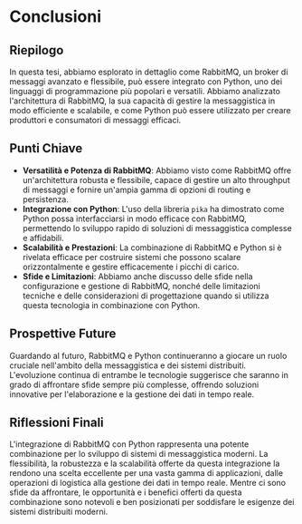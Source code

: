 # Conclusioni

## Riepilogo

In questa tesi, abbiamo esplorato in dettaglio come RabbitMQ, un broker di messaggi avanzato e flessibile, può essere integrato con Python, uno dei linguaggi di programmazione più popolari e versatili. Abbiamo analizzato l'architettura di RabbitMQ, la sua capacità di gestire la messaggistica in modo efficiente e scalabile, e come Python può essere utilizzato per creare produttori e consumatori di messaggi efficaci.

## Punti Chiave

- **Versatilità e Potenza di RabbitMQ**: Abbiamo visto come RabbitMQ offre un'architettura robusta e flessibile, capace di gestire un alto throughput di messaggi e fornire un'ampia gamma di opzioni di routing e persistenza.
- **Integrazione con Python**: L'uso della libreria `pika` ha dimostrato come Python possa interfacciarsi in modo efficace con RabbitMQ, permettendo lo sviluppo rapido di soluzioni di messaggistica complesse e affidabili.
- **Scalabilità e Prestazioni**: La combinazione di RabbitMQ e Python si è rivelata efficace per costruire sistemi che possono scalare orizzontalmente e gestire efficacemente i picchi di carico.
- **Sfide e Limitazioni**: Abbiamo anche discusso delle sfide nella configurazione e gestione di RabbitMQ, nonché delle limitazioni tecniche e delle considerazioni di progettazione quando si utilizza questa tecnologia in combinazione con Python.

## Prospettive Future

Guardando al futuro, RabbitMQ e Python continueranno a giocare un ruolo cruciale nell'ambito della messaggistica e dei sistemi distribuiti. L'evoluzione continua di entrambe le tecnologie suggerisce che saranno in grado di affrontare sfide sempre più complesse, offrendo soluzioni innovative per l'elaborazione e la gestione dei dati in tempo reale.

## Riflessioni Finali

L'integrazione di RabbitMQ con Python rappresenta una potente combinazione per lo sviluppo di sistemi di messaggistica moderni. La flessibilità, la robustezza e la scalabilità offerte da questa integrazione la rendono una scelta eccellente per una vasta gamma di applicazioni, dalle operazioni di logistica alla gestione dei dati in tempo reale. Mentre ci sono sfide da affrontare, le opportunità e i benefici offerti da questa combinazione sono notevoli e ben posizionati per soddisfare le esigenze dei sistemi distribuiti moderni.
